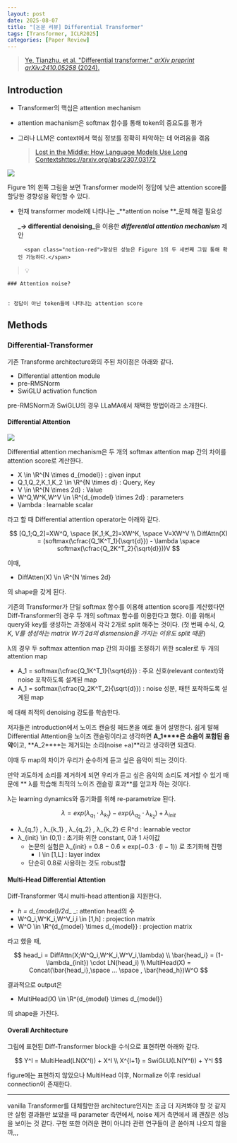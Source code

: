```yaml
---
layout: post
date: 2025-08-07
title: "[논문 리뷰] Differential Transformer"
tags: [Transformer, ICLR2025]
categories: [Paper Review]
---
```


> [Ye, Tianzhu, et al. "Differential transformer." ](https://arxiv.org/abs/2410.05258)[_arXiv preprint arXiv:2410.05258_](https://arxiv.org/abs/2410.05258)[ (2024).](https://arxiv.org/abs/2410.05258)



## Introduction

- Transformer의 핵심은 attention mechanism
- attention machanism은 softmax 함수를 통해 token의 중요도를 평가
- 그러나 LLM은 context에서 핵심 정보를 정확히 파악하는 데 어려움을 겪음

	> [Lost in the Middle: How Language Models Use Long Contextshttps://arxiv.org/abs/2307.03172](https://arxiv.org/abs/2307.03172)


![](https://prod-files-secure.s3.us-west-2.amazonaws.com/542b861c-36a8-4051-84e5-8804b6728dba/9083ea56-691a-4752-ae26-47f403431ac8/image.png?X-Amz-Algorithm=AWS4-HMAC-SHA256&X-Amz-Content-Sha256=UNSIGNED-PAYLOAD&X-Amz-Credential=ASIAZI2LB4665JLS27YV%2F20251010%2Fus-west-2%2Fs3%2Faws4_request&X-Amz-Date=20251010T040102Z&X-Amz-Expires=3600&X-Amz-Security-Token=IQoJb3JpZ2luX2VjEEwaCXVzLXdlc3QtMiJHMEUCIB2pTOnTILfxv43Gh3rqZfJf6c0YPvh7Jg8TyTI7cn2gAiEAmIwbrd5CxWOUlEMCyBu3QnlydZlxWCOiHam1725I0OcqiAQI5f%2F%2F%2F%2F%2F%2F%2F%2F%2F%2FARAAGgw2Mzc0MjMxODM4MDUiDPyZj0wbfw54EeZB8CrcA7vHixFDghBDKxre1FsxOxNJxObe%2FIW0kKvSX6P4qdjhiLxDP0GRi%2BZw8EP0J53BcyslPh4o0VRPCXLL55yZBBgDMhVpb4Bzc6S52cFA9VZPgcWYAmoIzGv7ER0D1jq%2BHG6q9Gad1cTNuXdPiBxKFu7Z%2FqF3M7RQjBIx%2FxsnG2WEBknx6rWfb9o6jvbkgvyzQeMIfr%2Bcf5cJNpSa7jX33bcxTcJT2iPjfIPBHvj6K8o6pSUPoVzoISpfwMBZ88%2FgLBHIJj9r3zzgoRd4M7vKKVdUD6yG5zwqSJGYi7EQSTUhYA0Telcr%2FjRUiMkqjAPqVqIjwKHKws8vvS3rYwDFBRd1t%2FOwc7alcd0rlcrIEgvUyh2zUU0LNYJ8l4qwwZ4qDp1UDxsYzj9EqkX0MZy3Rftl5QvliQcJnBvnZAuggRb%2BY2QRPq3lGedSE4fQ4fQJ5TzIgiN2NU49uEglbTrWRxkKgsWqiA7EByVbEO3JJ0l7x3ely4dJcIW%2BZY9HNT2JGha5swxMLvwfJVbzvlm3wTkOkF4pExvF2a6V6KmBjdxvz0%2Bh0%2F3QWNQDtS%2BApH1ytlXQqh7NTrNXktaZy7309obfn1zinhgiHjtTRnGr6LX3ddbpSbEWLS%2FwyF3RMIj9occGOqUBfLiNiI07cY0mDftKJl7GVoJo7XKL8rtB37OXyjGqi%2BcXkk0Tgu4M7WHnAgzqPbUUR9vdGwPP0nxy98OJoftrqOGIE3vo2Lz7uhP1ole1cnar5MnlVLhPUFaHmOvoPvGMRvyCJ210QuKUxKLU%2BTvMf5XIl%2F10lWKvm4LqzQZtN%2BY%2BCE0tWm79SNPdcU2KGqs0iZK%2FL9Y76%2F0SpWcEjuxbAvBJjdwn&X-Amz-Signature=5c3774d4559ee9ccde1e0f646bb46c0c4fa7c20e4a2a877a7ddfd09a9e58bcac&X-Amz-SignedHeaders=host&x-amz-checksum-mode=ENABLED&x-id=GetObject)


Figure 1의 왼쪽 그림을 보면 Transformer model이 정답에 낮은 attention score를 할당한 경향성을 확인할 수 있다.

- 현재 transformer model에 나타나는 _**attention noise **_문제 해결 필요성

	_**→ differential denoising**_을 이용한 _**differential attention mechanism**_ 제안


		<span class="notion-red">향상된 성능은 Figure 1의 두 세번째 그림 통해 확인 가능하다.</span>


> 💡 


	### Attention noise?


	: 정답이 아닌 token들에 나타나는 attention score



## Methods



### Differential-Transformer


기존 Transforme architecture와의 주된 차이점은 아래와 같다.

- Differential attention module
- pre-RMSNorm
- SwiGLU activation function

pre-RMSNorm과 SwiGLU의 경우 LLaMA에서 채택한 방법이라고 소개한다.



#### Differential Attention


![](https://prod-files-secure.s3.us-west-2.amazonaws.com/542b861c-36a8-4051-84e5-8804b6728dba/116d70b2-1963-4810-9167-f4c7d8a06e8f/image.png?X-Amz-Algorithm=AWS4-HMAC-SHA256&X-Amz-Content-Sha256=UNSIGNED-PAYLOAD&X-Amz-Credential=ASIAZI2LB4665JLS27YV%2F20251010%2Fus-west-2%2Fs3%2Faws4_request&X-Amz-Date=20251010T040102Z&X-Amz-Expires=3600&X-Amz-Security-Token=IQoJb3JpZ2luX2VjEEwaCXVzLXdlc3QtMiJHMEUCIB2pTOnTILfxv43Gh3rqZfJf6c0YPvh7Jg8TyTI7cn2gAiEAmIwbrd5CxWOUlEMCyBu3QnlydZlxWCOiHam1725I0OcqiAQI5f%2F%2F%2F%2F%2F%2F%2F%2F%2F%2FARAAGgw2Mzc0MjMxODM4MDUiDPyZj0wbfw54EeZB8CrcA7vHixFDghBDKxre1FsxOxNJxObe%2FIW0kKvSX6P4qdjhiLxDP0GRi%2BZw8EP0J53BcyslPh4o0VRPCXLL55yZBBgDMhVpb4Bzc6S52cFA9VZPgcWYAmoIzGv7ER0D1jq%2BHG6q9Gad1cTNuXdPiBxKFu7Z%2FqF3M7RQjBIx%2FxsnG2WEBknx6rWfb9o6jvbkgvyzQeMIfr%2Bcf5cJNpSa7jX33bcxTcJT2iPjfIPBHvj6K8o6pSUPoVzoISpfwMBZ88%2FgLBHIJj9r3zzgoRd4M7vKKVdUD6yG5zwqSJGYi7EQSTUhYA0Telcr%2FjRUiMkqjAPqVqIjwKHKws8vvS3rYwDFBRd1t%2FOwc7alcd0rlcrIEgvUyh2zUU0LNYJ8l4qwwZ4qDp1UDxsYzj9EqkX0MZy3Rftl5QvliQcJnBvnZAuggRb%2BY2QRPq3lGedSE4fQ4fQJ5TzIgiN2NU49uEglbTrWRxkKgsWqiA7EByVbEO3JJ0l7x3ely4dJcIW%2BZY9HNT2JGha5swxMLvwfJVbzvlm3wTkOkF4pExvF2a6V6KmBjdxvz0%2Bh0%2F3QWNQDtS%2BApH1ytlXQqh7NTrNXktaZy7309obfn1zinhgiHjtTRnGr6LX3ddbpSbEWLS%2FwyF3RMIj9occGOqUBfLiNiI07cY0mDftKJl7GVoJo7XKL8rtB37OXyjGqi%2BcXkk0Tgu4M7WHnAgzqPbUUR9vdGwPP0nxy98OJoftrqOGIE3vo2Lz7uhP1ole1cnar5MnlVLhPUFaHmOvoPvGMRvyCJ210QuKUxKLU%2BTvMf5XIl%2F10lWKvm4LqzQZtN%2BY%2BCE0tWm79SNPdcU2KGqs0iZK%2FL9Y76%2F0SpWcEjuxbAvBJjdwn&X-Amz-Signature=28e90cf0ab27f4a4ee27b9db9719fa51c7803eeead7569f386aa5721afeb49fc&X-Amz-SignedHeaders=host&x-amz-checksum-mode=ENABLED&x-id=GetObject)


Differential attention mechanism은 두 개의 softmax attention map 간의 차이를 attention score로 계산한다.

- X \in \R^{N \times d\_{model}} : given input
- Q\_1,Q\_2,K\_1,K\_2 \in \R^{N \times d} : Query, Key
- V \in \R^{N \times 2d} : Value
- W^Q,W^K,W^V \in \R^{d\_{model} \times 2d} : parameters
- \lambda : learnable scalar

라고 할 때 Differential attention operator는 아래와 같다.


$$
[Q_1;Q_2]=XW^Q, \space [K_1;K_2]=XW^K, \space V=XW^V \\
DiffAttn(X) = (softmax(\cfrac{Q_1K^T_1}{\sqrt{d}}) - \lambda \space softmax(\cfrac{Q_2K^T_2}{\sqrt{d}}))V
$$


이때,

- DiffAtten(X) \in \R^{N \times 2d}

의 shape을 갖게 된다.


기존의 Transformer가 단일 softmax 함수를 이용해 attention score를 계산했다면 Diff-Transformer의 경우 두 개의 softmax 함수를 이용한다고 했다. 이를 위해서 query와 key를 생성하는 과정에서 각각 2개로 split 해주는 것이다. <span class="notion-red">(첫 번째 수식, </span><span class="notion-red">_Q, K, V를 생성하는 matrix W가 2d의 dismension을 가지는 이유도 split 때문_</span><span class="notion-red">)</span>


 λ의 경우 두 softmax attention map 간의 차이를 조정하기 위한 scaler로 두 개의 attention map

- A\_1 = softmax(\cfrac{Q\_1K^T\_1}{\sqrt{d}}) : 주요 신호(relevant context)와 noise 포착하도록 설계된 map
- A\_1 = softmax(\cfrac{Q\_2K^T\_2}{\sqrt{d}}) : noise 성분, 패턴 포착하도록 설계된 map 

에 대해 최적의 denoising 강도를 학습한다.


저자들은 introduction에서 노이즈 캔슬링 헤드폰을 예로 들어 설명한다. 쉽게 말해 Differential Attention을 노이즈 캔슬링이라고 생각하면 **A\_1****은 소음이 포함된 음악**이고, **A\_2****는 제거되는 소리(noise +a)**라고 생각하면 되겠다. 


이때 두 map의 차이가 우리가 순수하게 듣고 싶은 음악이 되는 것이다. 


만약 과도하게 소리를 제거하게 되면 우리가 듣고 싶은 음악의 소리도 제거할 수 있기 때문에 ** λ를 학습해 최적의 노이즈 캔슬링 효과**를 얻고자 하는 것이다.


λ는 learning dynamics와 동기화를 위해 re-parametrize 된다.


$$
\lambda = exp(\lambda_{q_1} \cdot \lambda_{k_1}) - exp(\lambda_{q_2} \cdot \lambda_{k_2}) + \lambda_{init}
$$

- λ\_{q\_1} , λ\_{k\_1} , λ\_{q\_2} , λ\_{k\_2} ∈ R^d : learnable vector
- λ\_{init} \in (0,1) : 초기화 위한 constant, 0과 1 사이값
	- 논문의 실험은 λ\_{init} = 0.8 − 0.6 × exp(−0.3 · (l − 1)) 로 초기화해 진행
		- l \in [1,L] : layer index
	- 단순히 0.8로 사용하는 것도 robust함


#### **Multi-Head Differential Attention**


Diff-Transformer 역시 multi-head attention을 지원한다.

- _h = d\_{model}/2d__ _: attention head의 수
- W^Q\_i,W^K\_i,W^V\_i,i \in [1,h] : projection matrix
- W^O \in \R^{d\_{model} \times d\_{model}} : projection matrix

라고 했을 때,


$$
head_i = DiffAttn(X;W^Q_i,W^K_i,W^V_i,\lambda) \\
\bar{head_i} = (1-\lambda_{init}) \cdot LN(head_i) \\
MultiHead(X) = Concat(\bar{head_i},\space ... \space , \bar{head_h})W^O
$$


결과적으로 output은

- MultiHead(X) \in \R^{d\_{model} \times d\_{model}}

의 shape을 가진다.



#### Overall Architecture


그림에 표현된 Diff-Transformer block을 수식으로 표현하면 아래와 같다.


$$
Y^l = MultiHead(LN(X^l)) + X^l \\
X^{l+1} = SwiGLU(LN(Y^l)) + Y^l
$$


figure에는 표현하지 않았으나 MultiHead 이후, Normalize 이후 residual connection이 존재한다.


---


vanilla Transformer를 대체할만한 architecture인지는 조금 더 지켜봐야 할 것 같지만 실험 결과들만 보았을 때 parameter 측면에서, noise 제거 측면에서 꽤 괜찮은 성능을 보이는 것 같다. 구현 또한 어려운 편이 아니라 관련 연구들이 곧 쏟아져 나오지 않을까,,,

